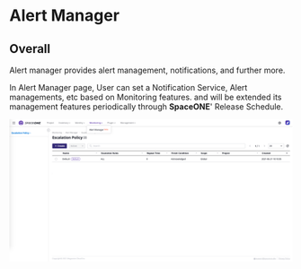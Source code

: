 # Alert Manager

## Overall

Alert manager provides alert management, notifications, and further more.

In Alert Manager page, User can  set a Notification Service, Alert managements, etc based on Monitoring features. and will be extended its management features periodically through **SpaceONE**' Release Schedule. 

![](../../.gitbook/assets/screen-shot-2021-06-29-at-14.19.51.png)

